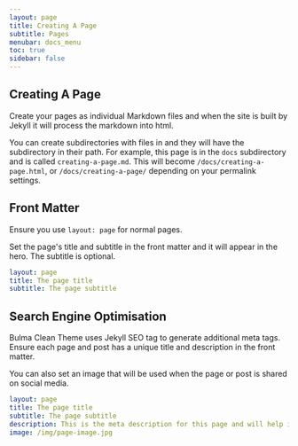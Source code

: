```yaml
---
layout: page
title: Creating A Page
subtitle: Pages
menubar: docs_menu
toc: true
sidebar: false
---
```


## Creating A Page

Create your pages as individual Markdown files and when the site is built by Jekyll it will process the markdown into html. 

You can create subdirectories with files in and they will have the subdirectory in their path. For example, this page is in the `docs` subdirectory and is called `creating-a-page.md`. This will become `/docs/creating-a-page.html`, or `/docs/creating-a-page/` depending on your permalink settings.

## Front Matter

Ensure you use `layout: page` for normal pages.

Set the page's title and subtitle in the front matter and it will appear in the hero. The subtitle is optional.

```yaml
layout: page
title: The page title
subtitle: The page subtitle
```

## Search Engine Optimisation

Bulma Clean Theme uses Jekyll SEO tag to generate additional meta tags. Ensure each page and post has a unique title and description in the front matter. 

You can also set an image that will be used when the page or post is shared on social media. 

```yaml
layout: page
title: The page title
subtitle: The page subtitle
description: This is the meta description for this page and will help it appear in search engines
image: /img/page-image.jpg
```



